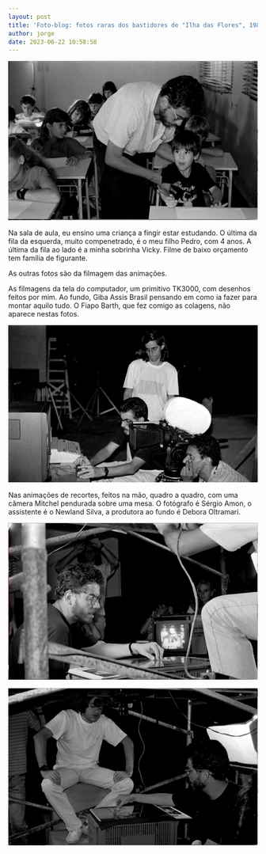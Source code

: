 ```yaml
---
layout: post
title: 'Foto-blog: fotos raras dos bastidores de "Ilha das Flores", 1989.'
author: jorge
date: 2023-06-22 10:58:58
---
```


![](/uploads/captura-de-tela-2023-06-22-as-10.56.10.png)

N﻿a sala de aula, eu ensino uma criança a fingir estar estudando. O última da fila da esquerda, muito compenetrado, é o meu filho Pedro, com 4 anos. A última da fila ao lado é a minha sobrinha Vicky. Filme de baixo orçamento tem família de figurante.

A﻿s outras fotos são da filmagem das animações.

A﻿s filmagens da tela do computador, um primitivo TK3000, com desenhos feitos por mim. Ao fundo, Giba Assis Brasil pensando em como ia fazer para montar aquilo tudo. O Fiapo Barth, que fez comigo as colagens, não aparece nestas fotos.

![](/uploads/captura-de-tela-2023-06-22-as-10.58.03.png)

Na﻿s animações de recortes, feitos na mão, quadro a quadro, com uma câmera Mitchel pendurada sobre uma mesa. O fotógrafo é Sérgio Amon, o assistente é o Newland Silva, a produtora ao fundo é Debora Oltramari.

![](/uploads/captura-de-tela-2023-06-22-as-10.57.36.png)

![](/uploads/captura-de-tela-2023-06-22-as-10.57.07.png)
